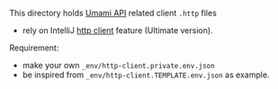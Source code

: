 This directory holds [Umami API](https://umami.is/docs/api) related client `.http` files 
- rely on IntelliJ [http client](https://www.jetbrains.com/help/idea/http-client-in-product-code-editor.html) feature (Ultimate version). 

Requirement:
- make your own `_env/http-client.private.env.json` 
- be inspired from `_env/http-client.TEMPLATE.env.json` as example.
